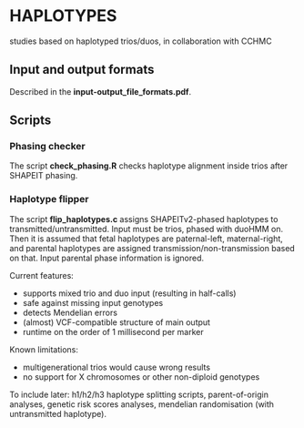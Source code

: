 # HAPLOTYPES
studies based on haplotyped trios/duos, in collaboration with CCHMC

## Input and output formats
Described in the **input-output_file_formats.pdf**.

## Scripts
### Phasing checker
The script **check_phasing.R** checks haplotype alignment inside trios after SHAPEIT phasing.

### Haplotype flipper
The script **flip_haplotypes.c** assigns SHAPEITv2-phased haplotypes to transmitted/untransmitted. Input must be trios, phased with duoHMM on. Then it is assumed that fetal haplotypes are paternal-left, maternal-right, and parental haplotypes are assigned transmission/non-transmission based on that. Input parental phase information is ignored.

Current features:
- supports mixed trio and duo input (resulting in half-calls)
- safe against missing input genotypes
- detects Mendelian errors
- (almost) VCF-compatible structure of main output
- runtime on the order of 1 millisecond per marker


Known limitations:
- multigenerational trios would cause wrong results  
- no support for X chromosomes or other non-diploid genotypes


To include later: h1/h2/h3 haplotype splitting scripts, parent-of-origin analyses, genetic risk scores analyses, mendelian randomisation (with untransmitted haplotype).

